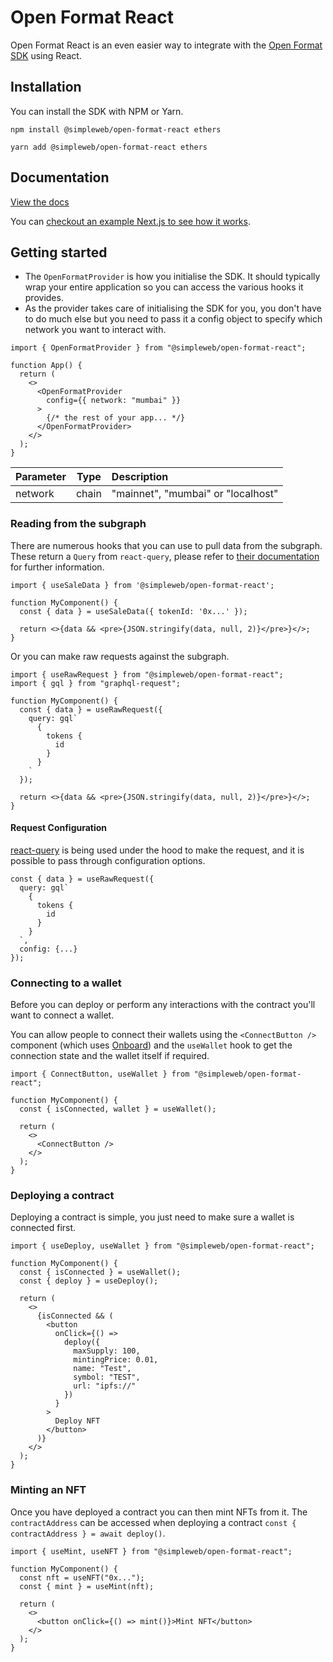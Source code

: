 # Open Format React

Open Format React is an even easier way to integrate with the [Open Format SDK](https://github.com/simpleweb/open-format/tree/main/sdks/open-format) using React.

## Installation

You can install the SDK with NPM or Yarn.

```shell
npm install @simpleweb/open-format-react ethers
```

```shell
yarn add @simpleweb/open-format-react ethers
```

## Documentation

[View the docs](https://docs.openformat.simpleweb.co.uk/sdk/react)

You can [checkout an example Next.js to see how it works](https://github.com/simpleweb/open-format/tree/main/examples/react-next).

## Getting started

- The `OpenFormatProvider` is how you initialise the SDK. It should typically wrap your entire application so you can access the various hooks it provides.
- As the provider takes care of initialising the SDK for you, you don't have to do much else but you need to pass it a config object to specify which network you want to interact with.

```tsx
import { OpenFormatProvider } from "@simpleweb/open-format-react";

function App() {
  return (
    <>
      <OpenFormatProvider
        config={{ network: "mumbai" }}
      >
        {/* the rest of your app... */}
      </OpenFormatProvider>
    </>
  );
}

```

| Parameter        | Type           | Description  |
| ------------- |:-------------:| :-----|
| network      | chain | "mainnet", "mumbai" or "localhost"


### Reading from the subgraph

There are numerous hooks that you can use to pull data from the subgraph. These return a `Query` from `react-query`, please refer to [their documentation](https://tanstack.com/query/v4/docs/guides/queries) for further information.

```tsx
import { useSaleData } from '@simpleweb/open-format-react';

function MyComponent() {
  const { data } = useSaleData({ tokenId: '0x...' });

  return <>{data && <pre>{JSON.stringify(data, null, 2)}</pre>}</>;
}
```

Or you can make raw requests against the subgraph.

```tsx
import { useRawRequest } from "@simpleweb/open-format-react";
import { gql } from "graphql-request";

function MyComponent() {
  const { data } = useRawRequest({
    query: gql`
      {
        tokens {
          id
        }
      }
    `
  });

  return <>{data && <pre>{JSON.stringify(data, null, 2)}</pre>}</>;
}
```

#### Request Configuration

[react-query](https://tanstack.com/query/v4/) is being used under the hood to make the request, and it is possible to pass through configuration options.

```tsx
const { data } = useRawRequest({
  query: gql`
    {
      tokens {
        id
      }
    }
  `,
  config: {...}
});
```

### Connecting to a wallet

Before you can deploy or perform any interactions with the contract you'll want to connect a wallet.

You can allow people to connect their wallets using the `<ConnectButton />` component (which uses [Onboard](https://www.blocknative.com/onboard)) and the `useWallet` hook to get the connection state and the wallet itself if required.

```tsx
import { ConnectButton, useWallet } from "@simpleweb/open-format-react";

function MyComponent() {
  const { isConnected, wallet } = useWallet();

  return (
    <>
      <ConnectButton />
    </>
  );
}
```

### Deploying a contract

Deploying a contract is simple, you just need to make sure a wallet is connected first.

```tsx
import { useDeploy, useWallet } from "@simpleweb/open-format-react";

function MyComponent() {
  const { isConnected } = useWallet();
  const { deploy } = useDeploy();

  return (
    <>
      {isConnected && (
        <button
          onClick={() =>
            deploy({
              maxSupply: 100,
              mintingPrice: 0.01,
              name: "Test",
              symbol: "TEST",
              url: "ipfs://"
            })
          }
        >
          Deploy NFT
        </button>
      )}
    </>
  );
}
```

### Minting an NFT

Once you have deployed a contract you can then mint NFTs from it. The `contractAddress` can be accessed when deploying a contract `const { contractAddress } = await deploy()`.

```tsx
import { useMint, useNFT } from "@simpleweb/open-format-react";

function MyComponent() {
  const nft = useNFT("0x...");
  const { mint } = useMint(nft);

  return (
    <>
      <button onClick={() => mint()}>Mint NFT</button>
    </>
  );
}
```
